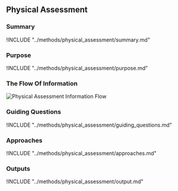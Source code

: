 ## Physical Assessment

### Summary

!INCLUDE "../methods/physical_assessment/summary.md"

### Purpose

!INCLUDE "../methods/physical_assessment/purpose.md"

### The Flow Of Information

![Physical Assessment Information Flow](images/info_flows/physical_assessment.svg)

### Guiding Questions

!INCLUDE "../methods/physical_assessment/guiding_questions.md"

### Approaches

!INCLUDE "../methods/physical_assessment/approaches.md"

### Outputs

!INCLUDE "../methods/physical_assessment/output.md"

